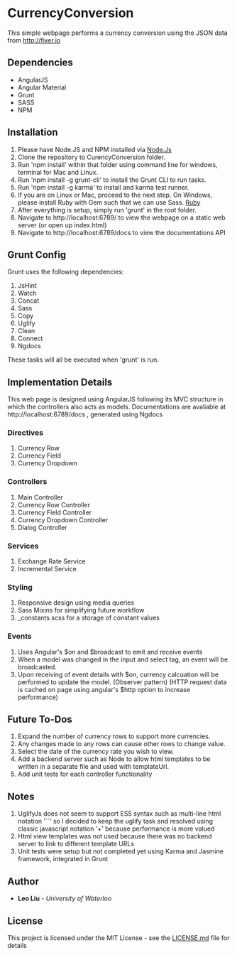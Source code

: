 # CurrencyConversion

This simple webpage performs a currency conversion using the JSON data from http://fixer.io

## Dependencies

* AngularJS
* Angular Material
* Grunt
* SASS
* NPM

## Installation

1. Please have Node.JS and NPM installed via [Node.Js](https://nodejs.org/en/download/)
2. Clone the repository to CurencyConversion folder.
3. Run 'npm install' within that folder using command line for windows, terminal for Mac and Linux.
4. Run 'npm install -g grunt-cli' to install the Grunt CLI to run tasks.
5. Run 'npm install -g karma' to install and karma test runner.
6. If you are on Linux or Mac, proceed to the next step. On Windows, please install Ruby with Gem such that we can use Sass. [Ruby](http://rubyinstaller.org/downloads/)
7. After everything is setup, simply run 'grunt' in the root folder.
8. Navigate to http://localhost:6789/ to view the webpage on a static web server (or open up index.html)
9. Navigate to http://localhost:6789/docs to view the documentations API

## Grunt Config

Grunt uses the following dependencies:

1. JsHint
2. Watch
3. Concat
4. Sass
5. Copy
6. Uglify
7. Clean
8. Connect
9. Ngdocs

These tasks will all be executed when 'grunt' is run.

## Implementation Details

This web page is designed using AngularJS following its MVC structure in which the controllers also acts as models.
Documentations are avaliable at http://localhost:6789/docs , generated using Ngdocs

### Directives

1. Currency Row
2. Currency Field
3. Currency Dropdown

### Controllers

1. Main Controller
2. Currency Row Controller
3. Currency Field Controller
4. Currency Dropdown Controller
5. Dialog Controller

### Services

1. Exchange Rate Service
2. Incremental Service

### Styling

1. Responsive design using media queries
2. Sass Mixins for simplifying future workflow
3. _constants.scss for a storage of constant values

### Events

1. Uses Angular's $on and $broadcast to emit and receive events
2. When a model was changed in the input and select tag, an event will be broadcasted.
3. Upon receiving of event details with $on, currency calcuation will be performed to update the model. (Observer pattern)
(HTTP request data is cached on page using angular's $http option to increase performance)

## Future To-Dos
1. Expand the number of currency rows to support more currencies.
2. Any changes made to any rows can cause other rows to change value.
3. Select the date of the currency rate you wish to view.
4. Add a backend server such as Node to allow html templates to be written in a separate file and used with templateUrl.
5. Add unit tests for each controller functionality

## Notes

1. UglifyJs does not seem to support ES5 syntax such as multi-line html notation '``' so I decided to keep the uglify task and resolved using classic javascript notation '+' because performance is more valued
2. Html view templates was not used because there was no backend server to link to different template URLs
3. Unit tests were setup but not completed yet using Karma and Jasmine framework, integrated in Grunt


## Author

* **Leo Liu** - *University of Waterloo*

## License
This project is licensed under the MIT License - see the [LICENSE.md](LICENSE.md) file for details